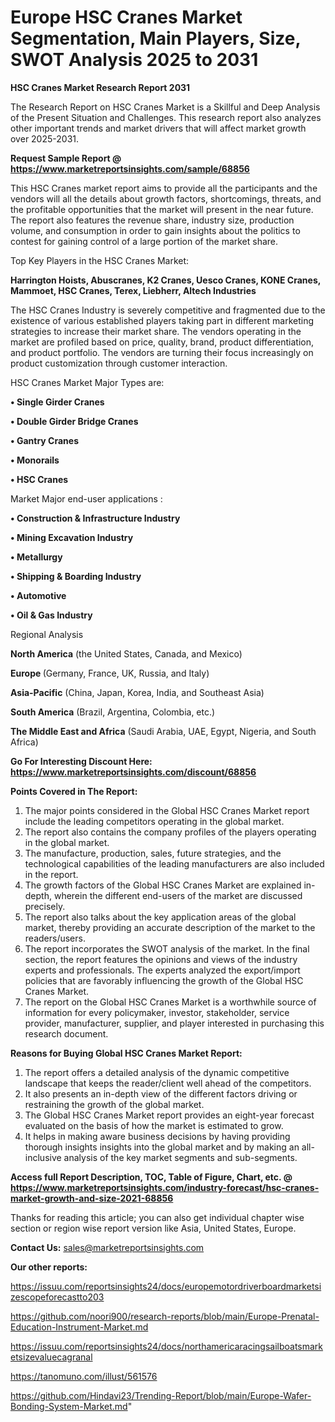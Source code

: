 # Europe HSC Cranes Market Segmentation, Main Players, Size, SWOT Analysis 2025 to 2031

<strong>HSC Cranes Market Research Report 2031</strong>

The Research Report on HSC Cranes Market is a Skillful and Deep Analysis of the Present Situation and Challenges. This research report also analyzes other important trends and market drivers that will affect market growth over 2025-2031.

<strong>Request Sample Report @ <a href=https://www.marketreportsinsights.com/sample/68856>https://www.marketreportsinsights.com/sample/68856</a></strong>

This HSC Cranes market report aims to provide all the participants and the vendors will all the details about growth factors, shortcomings, threats, and the profitable opportunities that the market will present in the near future. The report also features the revenue share, industry size, production volume, and consumption in order to gain insights about the politics to contest for gaining control of a large portion of the market share.

Top Key Players in the HSC Cranes Market:

<strong>Harrington Hoists, Abuscranes, K2 Cranes, Uesco Cranes, KONE Cranes, Mammoet, HSC Cranes, Terex, Liebherr, Altech Industries</strong>

The HSC Cranes Industry is severely competitive and fragmented due to the existence of various established players taking part in different marketing strategies to increase their market share. The vendors operating in the market are profiled based on price, quality, brand, product differentiation, and product portfolio. The vendors are turning their focus increasingly on product customization through customer interaction.

HSC Cranes Market Major Types are:

<strong>• Single Girder Cranes

• Double Girder Bridge Cranes

• Gantry Cranes

• Monorails

• HSC Cranes</strong>

Market Major end-user applications :

<strong>• Construction & Infrastructure Industry

• Mining Excavation Industry

• Metallurgy

• Shipping & Boarding Industry

• Automotive

• Oil & Gas Industry</strong>

Regional Analysis

</u><strong><b>North America</b></strong> (the United States, Canada, and Mexico)

<strong><b>Europe </b></strong>(Germany, France, UK, Russia, and Italy)

<strong><b>Asia-Pacific</b></strong> (China, Japan, Korea, India, and Southeast Asia)

<strong><b>South America</b></strong> (Brazil, Argentina, Colombia, etc.)

<strong><b>The Middle East and Africa</b></strong> (Saudi Arabia, UAE, Egypt, Nigeria, and South Africa)

<strong>Go For Interesting Discount Here: <a href=https://www.marketreportsinsights.com/discount/68856>https://www.marketreportsinsights.com/discount/68856</a></strong>

<strong>Points Covered in The Report:</strong>
<ol>
  <li>The major points considered in the Global HSC Cranes Market report include the leading competitors operating in the global market.</li>
  <li>The report also contains the company profiles of the players operating in the global market.</li>
  <li>The manufacture, production, sales, future strategies, and the technological capabilities of the leading manufacturers are also included in the report.</li>
  <li>The growth factors of the Global HSC Cranes Market are explained in-depth, wherein the different end-users of the market are discussed precisely.</li>
  <li>The report also talks about the key application areas of the global market, thereby providing an accurate description of the market to the readers/users.</li>
  <li>The report incorporates the SWOT analysis of the market. In the final section, the report features the opinions and views of the industry experts and professionals. The experts analyzed the export/import policies that are favorably influencing the growth of the Global HSC Cranes Market.</li>
  <li>The report on the Global HSC Cranes Market is a worthwhile source of information for every policymaker, investor, stakeholder, service provider, manufacturer, supplier, and player interested in purchasing this research document.</li>
</ol>
<strong>Reasons for Buying Global HSC Cranes Market Report:</strong>

<ol>
  <li>The report offers a detailed analysis of the dynamic competitive landscape that keeps the reader/client well ahead of the competitors.</li>
  <li>It also presents an in-depth view of the different factors driving or restraining the growth of the global market.</li>
  <li>The Global HSC Cranes Market report provides an eight-year forecast evaluated on the basis of how the market is estimated to grow.</li>
  <li>It helps in making aware business decisions by having providing thorough insights insights into the global market and by making an all-inclusive analysis of the key market segments and sub-segments.</li>
</ol>
<strong>Access full Report Description, TOC, Table of Figure, Chart, etc. @ <a href=https://www.marketreportsinsights.com/industry-forecast/hsc-cranes-market-growth-and-size-2021-68856>https://www.marketreportsinsights.com/industry-forecast/hsc-cranes-market-growth-and-size-2021-68856</a></strong>


Thanks for reading this article; you can also get individual chapter wise section or region wise report version like Asia, United States, Europe.

<strong>Contact Us:</strong>
sales@marketreportsinsights.com

<strong>Our other reports:</strong>

<a href=https://issuu.com/reportsinsights24/docs/europemotordriverboardmarketsizescopeforecastto203>https://issuu.com/reportsinsights24/docs/europemotordriverboardmarketsizescopeforecastto203</a>

<a href=https://github.com/noori900/research-reports/blob/main/Europe-Prenatal-Education-Instrument-Market.md>https://github.com/noori900/research-reports/blob/main/Europe-Prenatal-Education-Instrument-Market.md</a>

<a href=https://issuu.com/reportsinsights24/docs/northamericaracingsailboatsmarketsizevaluecagranal>https://issuu.com/reportsinsights24/docs/northamericaracingsailboatsmarketsizevaluecagranal</a>

<a href=https://tanomuno.com/illust/561576>https://tanomuno.com/illust/561576</a>

<a href=https://github.com/Hindavi23/Trending-Report/blob/main/Europe-Wafer-Bonding-System-Market.md>https://github.com/Hindavi23/Trending-Report/blob/main/Europe-Wafer-Bonding-System-Market.md</a>"
